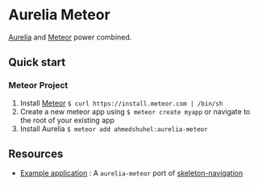 # Aurelia Meteor

[Aurelia](http://aurelia.io) and [Meteor](www.meteor.com) power combined.

## Quick start

### Meteor Project
1. Install [Meteor](http://docs.meteor.com/#quickstart) `$ curl https://install.meteor.com | /bin/sh`
2. Create a new meteor app using `$ meteor create myapp` or navigate to the root of your existing app
3. Install Aurelia `$ meteor add ahmedshuhel:aurelia-meteor`


## Resources
- [Example application](https://github.com/ahmedshuhel/aurelia-skeleton-meteor) : A `aurelia-meteor` port of [skeleton-navigation](http://github.com/aurelia/skeleton-navigation)

